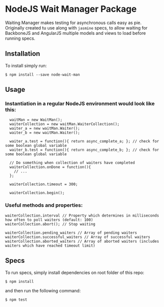 # NodeJS Wait Manager Package
Waiting Manager makes testing for asynchronous calls easy as pie. Originally created tu use along with `jasmine` specs, to allow waiting for BackboneJS and AngularJS multiple models and views to load before running specs.

## Installation

To install simply run:

`$ npm install --save node-wait-man`

## Usage

### Instantiation in a regular NodeJS environment would look like this:

```
  waitMan = new WaitMan();
  waiterCollection = new waitMan.WaiterCollection();
  waiter_a = new waitMan.Waiter();
  waiter_b = new waitMan.Waiter();
  
  waiter_a.test = function(){ return async_complete_a; }; // check for some boolean global variable
  waiter_b.test = function(){ return async_complete_b; }; // check for some boolean global variable
  
  // Do something when collection of waiters have completed
  waiterCollection.onDone = function(){
    // ...
  };
  
  waiterCollection.timeout = 300;
  
  waiterCollection.begin();
```

### Useful methods and properties:

```
waiterCollection.interval // Property which determines in milliseconds how often to poll waiters (default: 100)
waiterCollection.abort(); // Stop waiting

waiterCollection.pending_waiters // Array of pending waiters
waiterCollection.successful_waiters // Array of successful waiters
waiterCollection.aborted_waiters // Array of aborted waiters (includes waiters which have reached timeout limit)
```

## Specs

To run specs, simply install dependencies on root folder of this repo:

`$ npm install`

and then run the following command:

`$ npm test`
